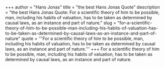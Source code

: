 +++
author = "Hans Jonas"
title = "the best Hans Jonas Quote"
description = "the best Hans Jonas Quote: For a scientific theory of him to be possible, man, including his habits of valuation, has to be taken as determined by causal laws, as an instance and part of nature."
slug = "for-a-scientific-theory-of-him-to-be-possible-man-including-his-habits-of-valuation-has-to-be-taken-as-determined-by-causal-laws-as-an-instance-and-part-of-nature"
quote = '''For a scientific theory of him to be possible, man, including his habits of valuation, has to be taken as determined by causal laws, as an instance and part of nature.'''
+++
For a scientific theory of him to be possible, man, including his habits of valuation, has to be taken as determined by causal laws, as an instance and part of nature.
